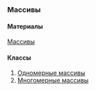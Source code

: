 ### Массивы

#### Материалы
[Массивы](arrays.pdf)

#### Классы
1. [Одномерные массивы](ArraysDemo.java)
2. [Многомерные массивы](MultiDimensionalArraysDemo.java)